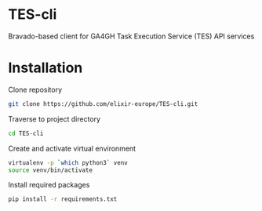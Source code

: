 # TES-cli

Bravado-based client for GA4GH Task Execution Service (TES) API services

# Installation

Clone repository

```bash
git clone https://github.com/elixir-europe/TES-cli.git
```

Traverse to project directory

```bash
cd TES-cli
```

Create and activate virtual environment

```bash
virtualenv -p `which python3` venv
source venv/bin/activate
```

Install required packages

```bash
pip install -r requirements.txt
```
